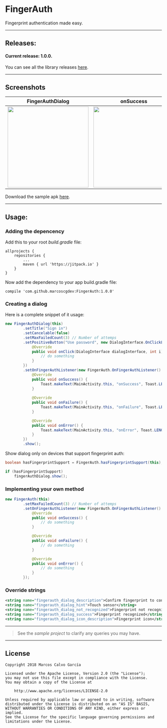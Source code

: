 # FingerAuth
Fingerprint authentication made easy.

---

## Releases:

#### Current release: 1.0.0.

You can see all the library releases [here](https://github.com/marcoscgdev/FingerAuth/releases).

---

## Screenshots

|FingerAuthDialog|onSuccess|onFailure|
|:------:|:------:|:------:|
|<img src="https://raw.githubusercontent.com/marcoscgdev/FingerAuth/master/screenshots/1.jpg" width="260">|<img src="https://raw.githubusercontent.com/marcoscgdev/FingerAuth/master/screenshots/2.jpg" width="260">|<img src="https://raw.githubusercontent.com/marcoscgdev/FingerAuth/master/screenshots/3.jpg" width="260">|

Download the sample apk [here](https://github.com/marcoscgdev/FingerAuth/releases/download/1.0.0/app-debug.apk).

---

## Usage:

### Adding the depencency

Add this to your root *build.gradle* file:

```
allprojects {
    repositories {
        ...
        maven { url 'https://jitpack.io' }
    }
}
```

Now add the dependency to your app build.gradle file:

```
compile 'com.github.marcoscgdev:FingerAuth:1.0.0'
```

### Creating a dialog

Here is a complete snippet of it usage:

```java
new FingerAuthDialog(this)
        .setTitle("Sign in")
        .setCancelable(false)
        .setMaxFailedCount(3) // Number of attemps
        .setPositiveButton("Use password", new DialogInterface.OnClickListener() {
            @Override
            public void onClick(DialogInterface dialogInterface, int i) {
                // do something
            }
        })
        .setOnFingerAuthListener(new FingerAuth.OnFingerAuthListener() {
            @Override
            public void onSuccess() {
                Toast.makeText(MainActivity.this, "onSuccess", Toast.LENGTH_SHORT).show();
            }
            
            @Override
            public void onFailure() {
                Toast.makeText(MainActivity.this, "onFailure", Toast.LENGTH_SHORT).show();
            }

            @Override
            public void onError() {
                Toast.makeText(MainActivity.this, "onError", Toast.LENGTH_SHORT).show();
            }
        })
        .show();
```

Show dialog only on devices that support fingerprint auth:

```java
boolean hasFingerprintSupport = FingerAuth.hasFingerprintSupport(this);

if (hasFingerprintSupport)
    fingerAuthDialog.show();
```

### Implementing your own method

```java
new FingerAuth(this)
        .setMaxFailedCount(3) // Number of attemps
        .setOnFingerAuthListener(new FingerAuth.OnFingerAuthListener() {
            @Override
            public void onSuccess() {
                // do something
            }

            @Override
            public void onFailure() {
                // do something
            }

            @Override
            public void onError() {
                // do something
            }
        });
```

### Override strings

```xml
<string name="fingerauth_dialog_description">Confirm fingerprint to continue</string>
<string name="fingerauth_dialog_hint">Touch sensor</string>
<string name="fingerauth_dialog_not_recognized">Fingerprint not recognized. Try again</string>
<string name="fingerauth_dialog_success">Fingerprint recognized</string>
<string name="fingerauth_dialog_icon_description">Fingerprint icon</string>
```

---
>See the *sample project* to clarify any queries you may have.

---

## License

```
Copyright 2018 Marcos Calvo García

Licensed under the Apache License, Version 2.0 (the "License");
you may not use this file except in compliance with the License.
You may obtain a copy of the License at

    http://www.apache.org/licenses/LICENSE-2.0

Unless required by applicable law or agreed to in writing, software
distributed under the License is distributed on an "AS IS" BASIS,
WITHOUT WARRANTIES OR CONDITIONS OF ANY KIND, either express or implied.
See the License for the specific language governing permissions and
limitations under the License.
```

